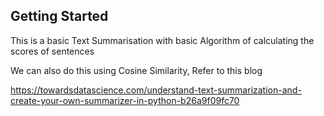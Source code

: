 ## Getting Started
This is a basic Text Summarisation with basic Algorithm of calculating the scores of sentences

We can also do this using Cosine Similarity, Refer to this blog

https://towardsdatascience.com/understand-text-summarization-and-create-your-own-summarizer-in-python-b26a9f09fc70
